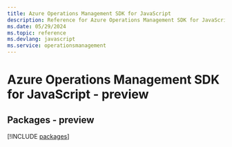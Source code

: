 ```yaml
---
title: Azure Operations Management SDK for JavaScript
description: Reference for Azure Operations Management SDK for JavaScript
ms.date: 05/29/2024
ms.topic: reference
ms.devlang: javascript
ms.service: operationsmanagement
---
```

# Azure Operations Management SDK for JavaScript - preview
## Packages - preview
[!INCLUDE [packages](operations-management-index.md)]